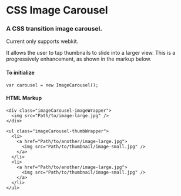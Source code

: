 
CSS Image Carousel
=========

### A CSS transition image carousel.
Current only supports webkit.

It allows the user to tap thumbnails to slide into a larger view. This is a progressively enhancement, as shown in the markup below.

#### To initialize
```
var carousel = new ImageCarousel();
```

#### HTML Markup
```
<div class="imageCarousel-imageWrapper">
  <img src="Path/to/image-large.jpg" />
</div>

<ul class="imageCarousel-thumbWrapper">
  <li>
    <a href="Path/to/another/image-large.jpg">
      <img src="Path/to/thumbnail/image-small.jpg" />
    </a>
  </li>
  <li>
    <a href="Path/to/another/image-large.jpg">
      <img src="Path/to/thumbnail/image-small.jpg" />
    </a>
  </li>
</ul>
```
